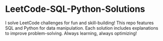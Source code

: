 # LeetCode-SQL-Python-Solutions
I solve LeetCode challenges for fun and skill-building! This repo features SQL and Python for data manipulation. Each solution includes explanations to improve problem-solving. Always learning, always optimizing! 
